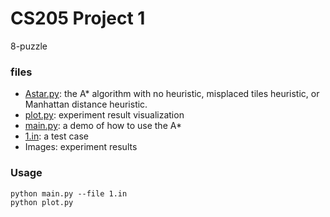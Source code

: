 # CS205 Project 1
8-puzzle
### files
- [Astar.py](https://github.com/Yu709806736/CS205/blob/main/Proj1/Astar.py): the A* algorithm with no heuristic, misplaced tiles heuristic, or Manhattan distance heuristic.
- [plot.py](https://github.com/Yu709806736/CS205/blob/main/Proj1/plot.py): experiment result visualization
- [main.py](https://github.com/Yu709806736/CS205/blob/main/Proj1/main.py): a demo of how to use the A*
- [1.in](https://github.com/Yu709806736/CS205/blob/main/Proj1/1.in): a test case
- Images: experiment results
### Usage
    python main.py --file 1.in
    python plot.py
